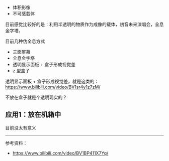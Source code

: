 
- 体积影像
- 不可感载体


目前感觉比较好的是：利用半透明的物质作为成像的载体，初音未来演唱会，全息金字塔。

目前几种伪全息方式
- 三面屏幕
- 全息金字塔
- 透明显示面板 + 盒子形成视觉差
- z 型盒子


透明显示面板 + 盒子形成视觉差，就是这类的：https://www.bilibili.com/video/BV1sr4y1z7zM/

不放在盒子就是个透明现实的？

## 应用1：放在机箱中

目前没太有意义




---------

参考资料：
- https://www.bilibili.com/video/BV1BP411X7Yq/
